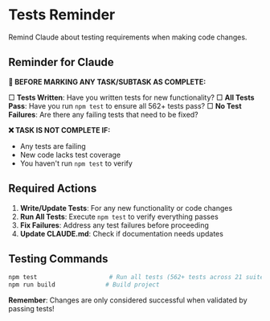 # Tests Reminder

Remind Claude about testing requirements when making code changes.

## Reminder for Claude

**🔴 BEFORE MARKING ANY TASK/SUBTASK AS COMPLETE:**

□ **Tests Written**: Have you written tests for new functionality?
□ **All Tests Pass**: Have you run `npm test` to ensure all 562+ tests pass?
□ **No Test Failures**: Are there any failing tests that need to be fixed?

**❌ TASK IS NOT COMPLETE IF:**
- Any tests are failing
- New code lacks test coverage  
- You haven't run `npm test` to verify

## Required Actions

1. **Write/Update Tests**: For any new functionality or code changes
2. **Run All Tests**: Execute `npm test` to verify everything passes
3. **Fix Failures**: Address any test failures before proceeding
4. **Update CLAUDE.md**: Check if documentation needs updates

## Testing Commands

```bash
npm test                    # Run all tests (562+ tests across 21 suites)
npm run build              # Build project
```

**Remember**: Changes are only considered successful when validated by passing tests!